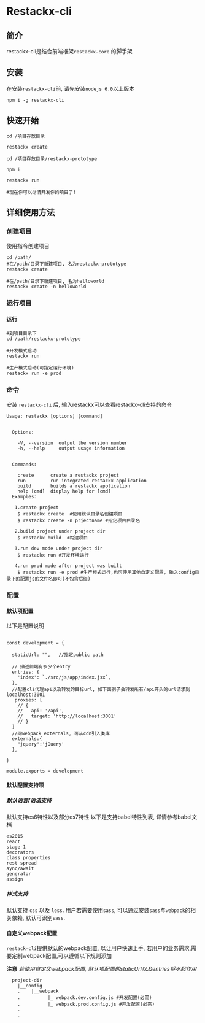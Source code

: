 # Restackx-cli

## 简介
restackx-cli是结合前端框架`restackx-core` 的脚手架

## 安装
在安装`restackx-cli`前, 请先安装`nodejs 6.0`以上版本 

```
npm i -g restackx-cli
```


## 快速开始

```
cd /项目存放目录

restackx create

cd /项目存放目录/restackx-prototype

npm i

restackx run

#现在你可以尽情开发你的项目了!
```


## 详细使用方法

### 创建项目

使用指令创建项目

```
cd /path/
#在/path/目录下新建项目, 名为restackx-prototype
restackx create  

#在/path/目录下新建项目, 名为helloworld
restackx create -n helloworld 
```

### 运行项目

#### 运行

```
#到项目目录下
cd /path/restackx-prototype

#开发模式启动
restackx run

#生产模式启动(可指定运行环境)
restackx run -e prod
```



### 命令
安装 `restackx-cli` 后, 输入restackx可以查看restackx-cli支持的命令


```
Usage: restackx [options] [command]


  Options:

    -V, --version  output the version number
    -h, --help     output usage information


  Commands:

    create      create a restackx project
    run         run integrated restackx application
    build       builds a restackx application
    help [cmd]  display help for [cmd]
  Examples:

   1.create project
    $ restackx create  #使用默认目录名创建项目
    $ restackx create -n prjectname #指定项目目录名

   2.build project under project dir
    $ restackx build  #构建项目

   3.run dev mode under project dir
    $ restackx run #开发环境运行

   4.run prod mode after project was built
    $ restackx run -e prod #生产模式运行,也可使用其他自定义配置, 输入config目录下的配置js的文件名即可(不包含后缀)
```



### 配置

#### 默认项配置
以下是配置说明

```

const development = {

  staticUrl: "",   //指定public path

  // 描述前端有多少个entry
  entries: {
    'index': `./src/js/app/index.jsx`,
  },
  //配置cli代理api以及转发的目标url, 如下面例子会转发所有/api开头的url请求到localhost:3001
   proxies: [
    // {
    //   api: '/api',
    //   target: 'http://localhost:3001'
    // }
  ]
  //同webpack externals, 可从cdn引入类库
  externals:{
    "jquery":'jQuery'
  },

}

module.exports = development

```

#### 默认配置支持项

##### 默认语言/语法支持

默认支持es6特性以及部分es7特性
以下是支持babel特性列表, 详情参考babel文档

```
es2015
react
stage-1
decorators
class properties
rest spread 
aync/await
generator
assign
```

##### 样式支持
默认支持 `css` 以及 `less`. 用户若需要使用`sass`, 可以通过安装`sass`与`webpack`的相关依赖, 默认可识别`sass`.




#### 自定义webpack配置

`restack-cli`提供默认的webpack配置, 以让用户快速上手, 若用户的业务需求,需要定制webpack配置,可以遵循以下规则添加

**注意** *若使用自定义webpack配置, 默认项配置的staticUrl以及entries将不起作用*


```
  project-dir
  	|__config
  	.    |__webpack
  	.          |_ webpack.dev.config.js #开发配置(必需)
  	.          |_ webpack.prod.config.js #开发配置(必需)
	.
	.
```

